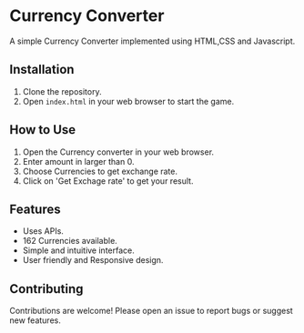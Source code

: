 # Currency Converter

A simple Currency Converter implemented using HTML,CSS and Javascript.

## Installation

1. Clone the repository.
2. Open `index.html` in your web browser to start the game.

## How to Use

1. Open the Currency converter in your web browser.
2. Enter amount in larger than 0.
3. Choose Currencies to get exchange rate.
4. Click on 'Get Exchage rate' to get your result.

## Features
- Uses APIs.
- 162 Currencies available.
- Simple and intuitive interface.
- User friendly and Responsive design.

## Contributing

Contributions are welcome! Please open an issue to report bugs or suggest new features.
